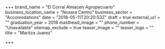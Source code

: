 +++
brand_name = "El Corral Almacen Agropecuario"
business_location_name = "Nosara Centro"
business_sector = "Accomodations"
date = "2018-05-11T20:20:53Z"
draft = true
external_url = ""
graduation_year = 2018
masthead_image = ""
phone_number = "Unavailable"
sitemap_exclude = true
teaser_image = ""
teaser_logo = ""
title = "Maritza Juarez"

+++

